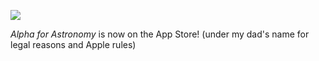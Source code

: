 <img src="https://media.tenor.com/pTPPHO2RdMsAAAAC/spongebob-patrick-star.gif"></img>

_Alpha for Astronomy_ is now on the App Store! (under my dad's name for legal reasons and Apple rules)
